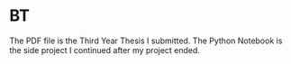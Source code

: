# BT
The PDF file is the Third Year Thesis I submitted. The Python Notebook is the side project I continued after my project ended.
